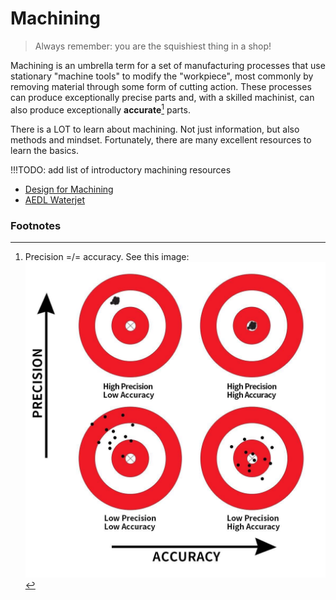 
# Machining
>Always remember: you are the squishiest thing in a shop!

Machining is an umbrella term for a set of manufacturing processes that use stationary "machine tools" to modify the "workpiece", most commonly by removing material through some form of cutting action. These processes can produce exceptionally precise parts and, with a skilled machinist, can also produce exceptionally **accurate**[^1] parts.

There is a LOT to learn about machining. Not just information, but also methods and mindset. Fortunately, there are many excellent resources to learn the basics.

!!!TODO: add list of introductory machining resources
- [Design for Machining](design-for-machining.md)
- [AEDL Waterjet](waterjet-aedl-operation.md)


### Footnotes
[^1]: Precision =/= accuracy. See this image: ![alt text](accuracy_vs_precision-2312122094.jpg)